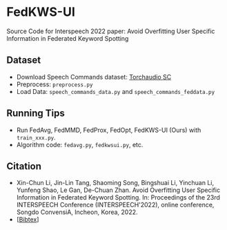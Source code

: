 # FedKWS-UI
Source Code for Interspeech 2022 paper: Avoid Overfitting User Specific Information in Federated Keyword Spotting

## Dataset
  * Download Speech Commands dataset: [Torchaudio SC](https://pytorch.org/tutorials/intermediate/speech_command_recognition_with_torchaudio.html)
  * Preprocess: `preprocess.py`
  * Load Data: `speech_commands_data.py` and `speech_commands_feddata.py`

## Running Tips
  * Run FedAvg, FedMMD, FedProx, FedOpt, FedKWS-UI (Ours) with `train_xxx.py`.
  * Algorithm code: `fedavg.py`, `fedkwsui.py`, etc.

## Citation
  * Xin-Chun Li, Jin-Lin Tang, Shaoming Song, Bingshuai Li, Yinchuan Li, Yunfeng Shao, Le Gan, De-Chuan Zhan. Avoid Overfitting User Specific Information in Federated Keyword Spotting. In: Proceedings of the 23rd INTERSPEECH Conference (INTERSPEECH'2022), online conference, Songdo ConvensiA, Incheon, Korea, 2022.
  * \[[Bibtex](https://dblp.org/pid/246/2947.html)\]


